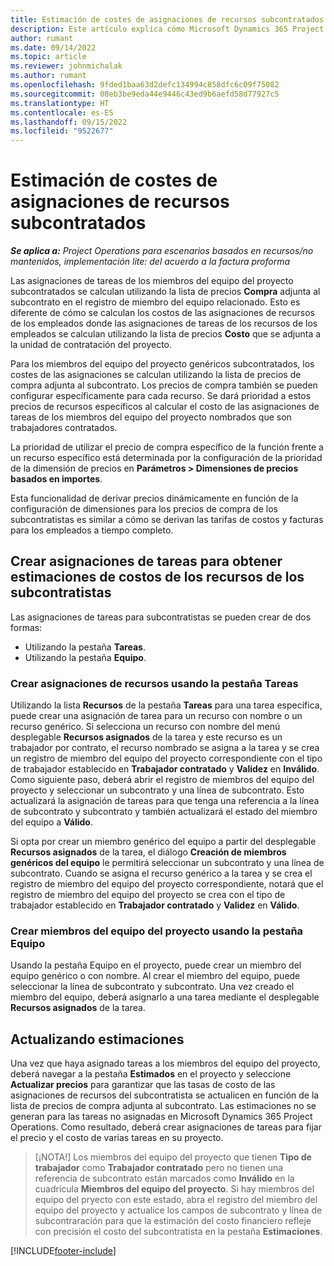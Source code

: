 ```yaml
---
title: Estimación de costes de asignaciones de recursos subcontratados
description: Este artículo explica cómo Microsoft Dynamics 365 Project Operations calcula la estimación de costos de las asignaciones de recursos subcontratados.
author: rumant
ms.date: 09/14/2022
ms.topic: article
ms.reviewer: johnmichalak
ms.author: rumant
ms.openlocfilehash: 9fded1baa63d2defc134994c858dfc6c09f75082
ms.sourcegitcommit: 08eb3be9eda44e9446c43ed9b6aefd58d77927c5
ms.translationtype: HT
ms.contentlocale: es-ES
ms.lasthandoff: 09/15/2022
ms.locfileid: "9522677"
---
```

# <a name="cost-estimation-of-subcontracted-resource-assignments"></a>Estimación de costes de asignaciones de recursos subcontratados

_**Se aplica a:** Project Operations para escenarios basados en recursos/no mantenidos, implementación lite: del acuerdo a la factura proforma_

Las asignaciones de tareas de los miembros del equipo del proyecto subcontratados se calculan utilizando la lista de precios **Compra** adjunta al subcontrato en el registro de miembro del equipo relacionado. Esto es diferente de cómo se calculan los costos de las asignaciones de recursos de los empleados donde las asignaciones de tareas de los recursos de los empleados se calculan utilizando la lista de precios **Costo** que se adjunta a la unidad de contratación del proyecto. 

Para los miembros del equipo del proyecto genéricos subcontratados, los costes de las asignaciones se calculan utilizando la lista de precios de compra adjunta al subcontrato. Los precios de compra también se pueden configurar específicamente para cada recurso. Se dará prioridad a estos precios de recursos específicos al calcular el costo de las asignaciones de tareas de los miembros del equipo del proyecto nombrados que son trabajadores contratados. 

La prioridad de utilizar el precio de compra específico de la función frente a un recurso específico está determinada por la configuración de la prioridad de la dimensión de precios en **Parámetros > Dimensiones de precios basados en importes**.

Esta funcionalidad de derivar precios dinámicamente en función de la configuración de dimensiones para los precios de compra de los subcontratistas es similar a cómo se derivan las tarifas de costos y facturas para los empleados a tiempo completo. 

## <a name="creating-task-assignments-for-getting-cost-estimates-of-subcontractor-resources"></a>Crear asignaciones de tareas para obtener estimaciones de costos de los recursos de los subcontratistas

Las asignaciones de tareas para subcontratistas se pueden crear de dos formas: 
- Utilizando la pestaña **Tareas**.
- Utilizando la pestaña **Equipo**.

### <a name="creating-resources-assignments-using-the-tasks-tab"></a>Crear asignaciones de recursos usando la pestaña Tareas
Utilizando la lista **Recursos** de la pestaña **Tareas** para una tarea específica, puede crear una asignación de tarea para un recurso con nombre o un recurso genérico. Si selecciona un recurso con nombre del menú desplegable **Recursos asignados** de la tarea y este recurso es un trabajador por contrato, el recurso nombrado se asigna a la tarea y se crea un registro de miembro del equipo del proyecto correspondiente con el tipo de trabajador establecido en **Trabajador contratado** y **Validez** en **Inválido**. Como siguiente paso, deberá abrir el registro de miembros del equipo del proyecto y seleccionar un subcontrato y una línea de subcontrato. Esto actualizará la asignación de tareas para que tenga una referencia a la línea de subcontrato y subcontrato y también actualizará el estado del miembro del equipo a **Válido**.

Si opta por crear un miembro genérico del equipo a partir del desplegable **Recursos asignados** de la tarea, el diálogo **Creación de miembros genéricos del equipo** le permitirá seleccionar un subcontrato y una línea de subcontrato. Cuando se asigna el recurso genérico a la tarea y se crea el registro de miembro del equipo del proyecto correspondiente, notará que el registro de miembro del equipo del proyecto se crea con el tipo de trabajador establecido en **Trabajador contratado** y **Validez** en **Válido**.

### <a name="creating-project-team-members-using-the-team-tab"></a>Crear miembros del equipo del proyecto usando la pestaña Equipo
Usando la pestaña Equipo en el proyecto, puede crear un miembro del equipo genérico o con nombre. Al crear el miembro del equipo, puede seleccionar la línea de subcontrato y subcontrato. Una vez creado el miembro del equipo, deberá asignarlo a una tarea mediante el desplegable **Recursos asignados** de la tarea. 

## <a name="updating-estimates"></a>Actualizando estimaciones
Una vez que haya asignado tareas a los miembros del equipo del proyecto, deberá navegar a la pestaña **Estimados** en el proyecto y seleccione **Actualizar precios** para garantizar que las tasas de costo de las asignaciones de recursos del subcontratista se actualicen en función de la lista de precios de compra adjunta al subcontrato. Las estimaciones no se generan para las tareas no asignadas en Microsoft Dynamics 365 Project Operations. Como resultado, deberá crear asignaciones de tareas para fijar el precio y el costo de varias tareas en su proyecto. 

> [¡NOTA!] Los miembros del equipo del proyecto que tienen **Tipo de trabajador** como **Trabajador contratado** pero no tienen una referencia de subcontrato están marcados como **Inválido** en la cuadrícula **Miembros del equipo del proyecto**. Si hay miembros del equipo del pryecto con este estado, abra el registro del miembro del equipo del proyecto y actualice los campos de subcontrato y línea de subcontraración para que la estimación del costo financiero refleje con precisión el costo del subcontratista en la pestaña **Estimaciones**. 


[!INCLUDE[footer-include](../../includes/footer-banner.md)]
